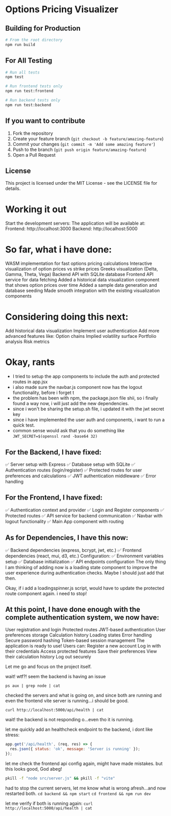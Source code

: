 # Options Pricing Visualizer

## Building for Production

```bash
# From the root directory
npm run build
```

## For All Testing

```bash
# Run all tests
npm test

# Run frontend tests only
npm run test:frontend

# Run backend tests only
npm run test:backend
```

## If you want to contribute

1. Fork the repository
2. Create your feature branch (`git checkout -b feature/amazing-feature`)
3. Commit your changes (`git commit -m 'Add some amazing feature'`)
4. Push to the branch (`git push origin feature/amazing-feature`)
5. Open a Pull Request

## License

This project is licensed under the MIT License - see the LICENSE file for details.


# Working it out
Start the development servers:
The application will be available at:
Frontend: http://localhost:3000
Backend: http://localhost:5000


# So far, what i have done:

WASM implementation for fast options pricing calculations
Interactive visualization of option prices vs strike prices
Greeks visualization (Delta, Gamma, Theta, Vega)
Backend API with SQLite database
Frontend API service for data fetching
Added a historical data visualization component that shows option prices over time
Added a sample data generation and database seeding
Made smooth integration with the existing visualization components

# Considering doing this next:
Add historical data visualization
Implement user authentication
Add more advanced features like:
Option chains
Implied volatility surface
Portfolio analysis
Risk metrics

# Okay, rants

- I tried to setup the app components to include the auth and protected routes in app.jsx
- i also made sure the navbar.js component now has the logout functionality, before i forget t
- the problem has been with npm, the package.json file shii, so i finally found a way now, i will just add the new dependencies.
- since i won't be sharing the setup.sh file, i updated it with the jwt secret key
- since i have implemented the user auth and components, i want to run a quick test. 
- common sense would ask that you do something like `JWT_SECRET=$(openssl rand -base64 32)`

## For the Backend, I have fixed:
✅ Server setup with Express
✅ Database setup with SQLite
✅ Authentication routes (login/register)
✅ Protected routes for user preferences and calculations
✅ JWT authentication middleware
✅ Error handling

## For the Frontend, I have fixed:
✅ Authentication context and provider
✅ Login and Register components
✅ Protected routes
✅ API service for backend communication
✅ Navbar with logout functionality
✅ Main App component with routing

## As for Dependencies,  I have this now:
✅ Backend dependencies (express, bcrypt, jwt, etc.)
✅ Frontend dependencies (react, mui, d3, etc.)
Configuration:
✅ Environment variables setup
✅ Database initialization
✅ API endpoints configuration
The only thing I am thinking of adding now is a loading state component to improve the user experience during authentication checks. Maybe I should just add that then.

Okay, if i add a loadingspinner.js script, would have to update the protected route component again. i need to stop!

## At this point, I have done enough with the complete authentication system, we now have:
User registration and login
Protected routes
JWT-based authentication
User preferences storage
Calculation history
Loading states
Error handling
Secure password hashing
Token-based session management
The application is ready to use! Users can:
Register a new account
Log in with their credentials
Access protected features
Save their preferences
View their calculation history
Log out securely

Let me go and focus on the project itself.

wait! wtf?!
seem the backend is having an issue

`ps aux | grep node | cat`

checked the servers and what is going on, and since both are running and even the frontend vite server is running...i should be good. 

`curl http://localhost:5000/api/health | cat`

wait! the backend is not responding o...even tho it is running.

let me quickly add an healthcheck endpoint to the backend, i dont like stress:

```js
app.get('/api/health', (req, res) => {
  res.json({ status: 'ok', message: 'Server is running' });
});
```

let me check the frontend api config again, might have made mistakes. but this looks good, God abeg!

```bash
pkill -f "node src/server.js" && pkill -f "vite"
```
had to stop the current servers, let me know what is wrong afresh...and now restarted both.
`cd backend && npm start`
`cd frontend && npm run dev`

let me verify if both is running again: `curl http://localhost:5000/api/health | cat`